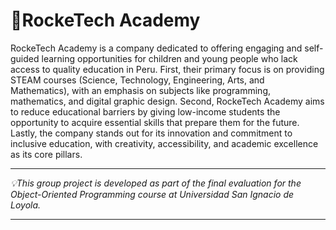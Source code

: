 # 🚀RockeTech Academy

RockeTech Academy is a company dedicated to offering engaging and self-guided learning opportunities for children and young people who lack access to quality education in Peru. First, their primary focus is on providing STEAM courses (Science, Technology, Engineering, Arts, and Mathematics), with an emphasis on subjects like programming, mathematics, and digital graphic design. Second, RockeTech Academy aims to reduce educational barriers by giving low-income students the opportunity to acquire essential skills that prepare them for the future. Lastly, the company stands out for its innovation and commitment to inclusive education, with creativity, accessibility, and academic excellence as its core pillars.

-----------------------------------------------------

 _💡This group project is developed as part of the final evaluation for the Object-Oriented Programming course at Universidad San Ignacio de Loyola._

-----------------------------------------------------
